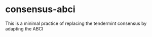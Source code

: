 # consensus-abci
This is a minimal practice of replacing the tendermint consensus by adapting the ABCI
